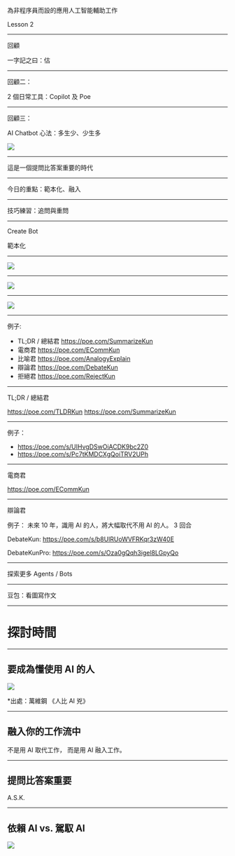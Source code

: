 為非程序員而設的應用人工智能輔助工作

Lesson 2

---

回顧

一字記之曰：估

---

回顧二： 

2 個日常工具：Copilot 及 Poe

---

回顧三：

AI Chatbot 心法：多生少、少生多

![](https://files.catbox.moe/3bqqr3.png)

---

這是一個提問比答案重要的時代

---

今日的重點：範本化、融入

---

技巧練習：追問與重問

---

Create Bot

範本化

---

![](https://files.catbox.moe/l235rl.png)

---

![](https://files.catbox.moe/5nmc9k.png)

---

![](https://files.catbox.moe/ti0aku.png)

---

例子:

- TL;DR / 總結君 https://poe.com/SummarizeKun
- 電商君 https://poe.com/ECommKun
- 比喻君 https://poe.com/AnalogyExplain
- 辯論君 https://poe.com/DebateKun
- 拒絕君 https://poe.com/RejectKun

---

TL;DR / 總結君
    
https://poe.com/TLDRKun
https://poe.com/SummarizeKun

---

例子：

- https://poe.com/s/UIHvgDSwOiACDK9bc2Z0
- https://poe.com/s/Pc7tKMDCXgQoiTRV2UPh

---

電商君

https://poe.com/ECommKun

---

辯論君

例子：
未來 10 年，識用 AI 的人，將大幅取代不用 AI 的人。 3 回合

DebateKun:
https://poe.com/s/b8UlRUoWVFRKqr3zW40E

DebateKunPro:
https://poe.com/s/Oza0gQqh3igel8LGpyQo

---

探索更多 Agents / Bots

---

豆包：看圖寫作文

---


# 探討時間

---

## 要成為懂使用 AI 的人

![](https://files.catbox.moe/fuvrp2.jpg)

*出處：萬維鋼 《人比 AI 兇》

---

## 融入你的工作流中

不是用 AI 取代工作，
而是用 AI 融入工作。

---

## 提問比答案重要

A.S.K.

---

## 依賴 AI vs. 駕馭 AI

![](https://files.catbox.moe/dx7pmx.png)
